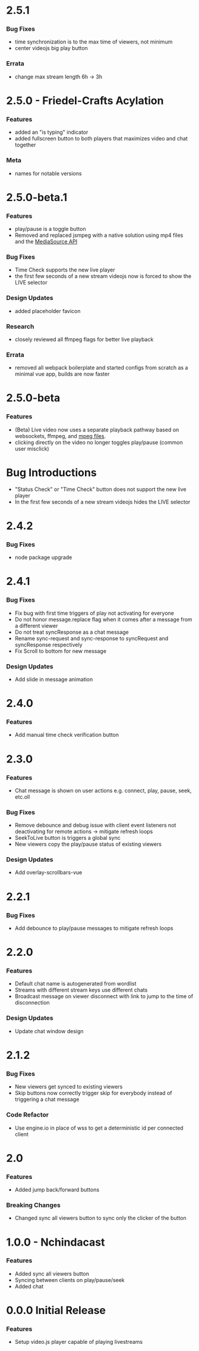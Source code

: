 # 2.5.1

### Bug Fixes
* time synchronization is to the max time of viewers, not minimum
* center videojs big play button

### Errata
* change max stream length 6h -> 3h

# 2.5.0 - Friedel-Crafts Acylation

### Features
* added an "is typing" indicator
* added fullscreen button to both players that maximizes video and chat together

### Meta
* names for notable versions

# 2.5.0-beta.1
### Features
* play/pause is a toggle button
* Removed and replaced jsmpeg with a native solution using mp4 files and the [MediaSource API](https://developer.mozilla.org/en-US/docs/Web/API/MediaSource) 

### Bug Fixes
* Time Check supports the new live player
* the first few seconds of a new stream videojs now is forced to show the LIVE selector

### Design Updates
* added placeholder favicon

### Research
* closely reviewed all ffmpeg flags for better live playback

### Errata
* removed all webpack boilerplate and started configs from scratch as a minimal vue app, builds are now faster

# 2.5.0-beta

### Features
* (Beta) Live video now uses a separate playback pathway based on websockets, ffmpeg, and [mpeg files](https://jsmpeg.com/perf.html).
* clicking directly on the video no longer toggles play/pause (common user misclick)

# Bug Introductions
* "Status Check" or "Time Check" button does not support the new live player
* In the first few seconds of a new stream videojs hides the LIVE selector

# 2.4.2

### Bug Fixes
* node package upgrade

# 2.4.1

### Bug Fixes
* Fix bug with first time triggers of play not activating for everyone
* Do not honor message.replace flag when it comes after a message from a different viewer
* Do not treat syncResponse as a chat message
* Rename sync-request and sync-response to syncRequest and syncResponse respectively
* Fix Scroll to bottom for new message

### Design Updates
* Add slide in message animation

# 2.4.0

### Features
* Add manual time check verification button

# 2.3.0

### Features
* Chat message is shown on user actions e.g. connect, play, pause, seek, etc.oll

### Bug Fixes

* Remove debounce and debug issue with client event listeners not deactivating for remote actions -> mitigate refresh loops
* SeekToLive button is triggers a global sync
* New viewers copy the play/pause status of existing viewers

### Design Updates

* Add overlay-scrollbars-vue

# 2.2.1
### Bug Fixes

* Add debounce to play/pause messages to mitigate refresh loops

# 2.2.0
### Features

* Default chat name is autogenerated from wordlist
* Streams with different stream keys use different chats
* Broadcast message on viewer disconnect with link to jump to the time of disconnection

### Design Updates

* Update chat window design

# 2.1.2
### Bug Fixes

* New viewers get synced to existing viewers
* Skip buttons now correctly trigger skip for everybody instead of triggering a chat message

### Code Refactor

* Use engine.io in place of wss to get a deterministic id per connected client

# 2.0
### Features
* Added jump back/forward buttons

### Breaking Changes

* Changed sync all viewers button to sync only the clicker of the button

# 1.0.0 - Nchindacast
### Features
* Added sync all viewers button
* Syncing between clients on play/pause/seek
* Added chat

# 0.0.0 Initial Release
### Features

* Setup video.js player capable of playing livestreams